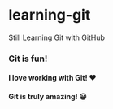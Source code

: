 # learning-git
Still Learning Git with GitHub

### Git is fun!

#### I love working with Git! ❤

#### Git is truly amazing! 😀

